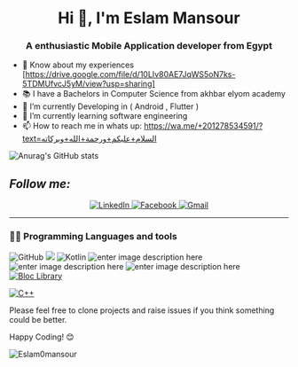 <h1 align="center">Hi 👋, I'm Eslam Mansour</h1>
<h3 align="center">A enthusiastic Mobile Application developer from Egypt</h3>

- 📄 Know about my experiences [https://drive.google.com/file/d/10LIv80AE7JqWS5oN7ks-5TDMUfvcJ5yM/view?usp=sharing]
- 📚 I have a Bachelors in Computer Science from akhbar elyom academy 
- 🔭 I’m currently Developing in ( Android  , Flutter )
- 🌱 I’m currently learning software engineering
- 📫 How to reach me in whats up: https://wa.me/+201278534591/?text=السلام+عليكم+ورحمة+الله+وبركاته
  
 
![Anurag's GitHub stats](https://github-readme-stats-beta-jade-32.vercel.app/api?username=Eslam0mansour&show_icons=true&bg_color=00000000)
 
 
<h2><i>Follow me:</i></h2>
<div  align="center">

  <a href="https://www.linkedin.com/in/eslam-mansour-b1592a1a1/" target="_blank">
    <img src="https://img.shields.io/badge/LinkedIn-%230077B5.svg?&style=flat-square&logo=linkedin&logoColor=white&color=071A2C" alt="LinkedIn">
  </a>
  
  <a href="https://www.facebook.com/profile.php?id=100004585305538" target="_blank">
    <img src="https://img.shields.io/badge/Facebook-%231877F2.svg?&style=flat-square&logo=facebook&logoColor=white&color=071A2C" alt="Facebook">
  </a>

   <a href="mailto:eslam55855@gmail.com" mailto="eslam55855@gmail.com" target="_blank">
    <img src="https://img.shields.io/badge/Gmail-%231877F2.svg?&style=flat-square&logo=gmail&logoColor=white&color=071A2C" alt="Gmail">
  </a>
  
</div>
<hr>

### 👨‍💻 Programming Languages and tools


![GitHub](https://img.shields.io/badge/-GitHub-181717?&logo=github) 
![](https://img.shields.io/badge/-Git-black?style=plastic&logo=git) 
![Kotlin](https://img.shields.io/badge/-kotlin-006a71?&logo=kotlin)
![enter image description here](https://img.shields.io/badge/-Android-3e9e06?&logo=android) 
![enter image description here](https://img.shields.io/badge/-Flutter-5dcede?&logo=flutter)
![enter image description here](https://img.shields.io/badge/-Dart-0d91a3?&logo=dart)
<a href="https://github.com/felangel/bloc"><img src="https://tinyurl.com/bloc-library" alt="Bloc Library"></a>
</p>
<a href="https://github.com/search?q=user%3ADenverCoder1+language%3Acpp">
  <img alt="C++" src="https://custom-icon-badges.herokuapp.com/badge/C++-9C033A.svg?logo=cpp2&logoColor=white">
</a>


   
Please feel free to clone projects and raise issues if you think something could be better.

Happy Coding! 😊<p align="left"> <img src="https://komarev.com/ghpvc/?username=Eslam0mansour&label=Profile%20views&color=0e75b6&style=flat" alt="Eslam0mansour" /> </p>



<div align="center" width="50">

 
</div>

<!--
**Eslam0mansour/Eslam0mansour** is a ✨ _special_ ✨ repository because its `README.md` (this file) appears on your GitHub profile.

Here are some ideas to get you started:
-->
